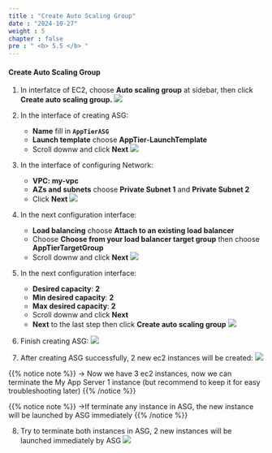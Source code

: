 ```yaml
---
title : "Create Auto Scaling Group"
date : "2024-10-27"
weight : 5
chapter : false
pre : " <b> 5.5 </b> "
---
```


#### Create Auto Scaling Group
1. In interfatce of EC2, choose **Auto scaling group** at sidebar, then click **Create auto scaling group.**
![](/workshop01-AWS-FCJ-2025/images/5-5/01.png?width=50pc)

2. In the interface of creating ASG:
    - **Name** fill in **`AppTierASG`**
    - **Launch template** choose **AppTier-LaunchTemplate**
    - Scroll downw and click **Next**
![](/workshop01-AWS-FCJ-2025/images/5-5/02.png?width=50pc)

3. In the interface of configuring Network:
    - **VPC: my-vpc**
    - **AZs and subnets** choose **Private Subnet 1** and **Private Subnet 2**
    - Click **Next**
![](/workshop01-AWS-FCJ-2025/images/5-5/03.png?width=50pc)

4. In the next configuration interface:
    - **Load balancing** choose **Attach to an existing load balancer**
    - Choose **Choose from your load balancer target group** then choose **AppTierTargetGroup**
    - Scroll downw and click **Next**
![](/workshop01-AWS-FCJ-2025/images/5-5/04.png?width=50pc)

5. In the next configuration interface:
    - **Desired capacity**: **2**
    - **Min desired capacity**: **2**
    - **Max desired capacity**: **2**
    - Scroll downw and click **Next**
    - **Next** to the last step then click **Create auto scaling group**
![](/workshop01-AWS-FCJ-2025/images/5-5/05.png?width=50pc)

6. Finish creating ASG:
![](/workshop01-AWS-FCJ-2025/images/5-5/06.png?width=50pc)

7. After creating ASG successfully, 2 new ec2 instances will be created:
![](/workshop01-AWS-FCJ-2025/images/5-5/07.png?width=50pc)

{{% notice note %}}
→ Now we have 3 ec2 instances, now we can terminate the My App Server 1 instance (but recommend to keep it for easy troubleshooting later)
{{% /notice %}}

{{% notice note %}}
→If terminate any instance in ASG, the new instance will be launched by ASG immediately
{{% /notice %}}

8. Try to terminate both instances in ASG, 2 new instances will be launched immediately by ASG
![](/workshop01-AWS-FCJ-2025/images/5-5/08.png?width=50pc)

